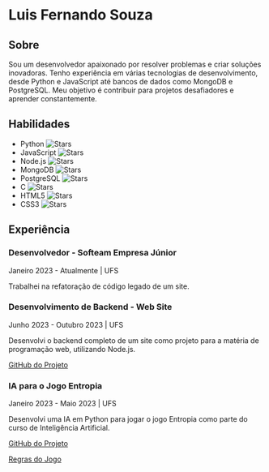 # Luis Fernando Souza

## Sobre
Sou um desenvolvedor apaixonado por resolver problemas e criar soluções inovadoras. Tenho experiência em várias tecnologias de desenvolvimento, desde Python e JavaScript até bancos de dados como MongoDB e PostgreSQL. Meu objetivo é contribuir para projetos desafiadores e aprender constantemente.

## Habilidades

- Python ![Stars](https://img.shields.io/badge/Stars-★★★★☆-brightgreen)
- JavaScript ![Stars](https://img.shields.io/badge/Stars-★★★★☆-brightgreen)
- Node.js ![Stars](https://img.shields.io/badge/Stars-★★★★☆-brightgreen)
- MongoDB ![Stars](https://img.shields.io/badge/Stars-★★★☆☆-brightgreen)
- PostgreSQL ![Stars](https://img.shields.io/badge/Stars-★★★☆☆-brightgreen)
- C ![Stars](https://img.shields.io/badge/Stars-★★★☆☆-brightgreen)
- HTML5 ![Stars](https://img.shields.io/badge/Stars-★★★☆☆-brightgreen)
- CSS3 ![Stars](https://img.shields.io/badge/Stars-★★★☆☆-brightgreen)

## Experiência

### Desenvolvedor - Softeam Empresa Júnior
Janeiro 2023 - Atualmente | UFS

Trabalhei na refatoração de código legado de um site.

### Desenvolvimento de Backend - Web Site
Junho 2023 - Outubro 2023 | UFS

Desenvolvi o backend completo de um site como projeto para a matéria de programação web, utilizando Node.js.

[GitHub do Projeto](https://github.com/luisfernandosouza/Programacao-Web)

### IA para o Jogo Entropia
Janeiro 2023 - Maio 2023 | UFS

Desenvolvi uma IA em Python para jogar o jogo Entropia como parte do curso de Inteligência Artificial.

[GitHub do Projeto](https://github.com/luisfernandosouza/entropy-game)

[Regras do Jogo](https://www.codecup.nl/entropy/rules.php)
